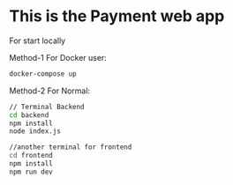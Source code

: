 # This is the Payment web app

For start locally

Method-1 For Docker user:

```bash
docker-compose up
```
Method-2 For Normal:

```bash
// Terminal Backend
cd backend
npm install
node index.js

//another terminal for frontend
cd frontend
npm install
npm run dev
```

